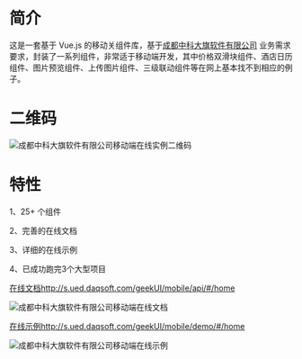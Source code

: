 # 简介
这是一套基于 Vue.js 的移动关组件库，基于[成都中科大旗软件有限公司](http://www.daqsoft.com/)
业务需求要求，封装了一系列组件，非常适于移动端开发，其中价格双滑块组件、酒店日历组件、图片预览组件、上传图片组件、三级联动组件等在网上基本找不到相应的例子。

# 二维码

![成都中科大旗软件有限公司移动端在线实例二维码](https://dn-cnode.qbox.me/FnajyU5A8aOpvqnMh8SwHc1GausJ)


# 特性
1、25+ 个组件

2、完善的在线文档

3、详细的在线示例

4、已成功跑完3个大型项目

[在线文档http://s.ued.daqsoft.com/geekUI/mobile/api/#/home](http://s.ued.daqsoft.com/geekUI/mobile/api/#/home)

![成都中科大旗软件有限公司移动端在线文档](https://dn-cnode.qbox.me/FkE2OqJGfZwi1zkm_IlDruCijFJz)

[在线示例http://s.ued.daqsoft.com/geekUI/mobile/demo/#/home](http://s.ued.daqsoft.com/geekUI/mobile/demo/#/home)

![成都中科大旗软件有限公司移动端在线示例](https://dn-cnode.qbox.me/FgWwkMfe_MiqcYB5E6cOtxpU_Puo)




